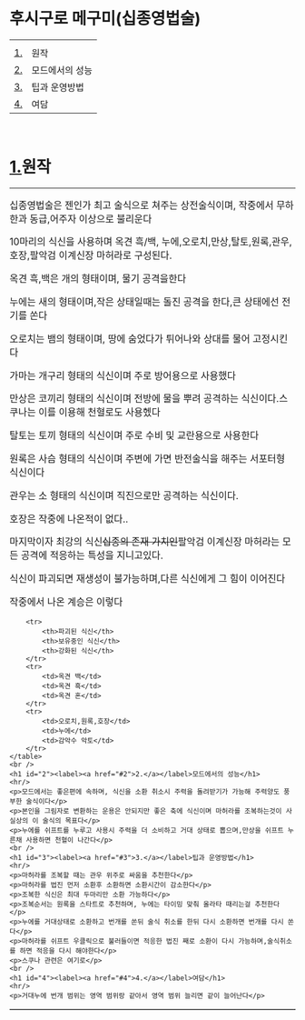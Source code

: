 <!DOCTYPE html>
<html>
<head>
    <title></title>
    <style>
    p{font-size:120%;}
    </style>
</head>
<body>
    <h1>후시구로 메구미(십종영법술)</h1>
    <table>
        <tr>
            <th></th>
        </tr>
        <tr>
            <td><label><a href="#1">1.</a></label></td>
            <td>원작</td>
        </tr>
        <tr>
            <td><label><a href="#2">2.</a></label></td>
            <td>모드에서의 성능</td>
        </tr>
        <tr>
            <td><label><a href="#3">3.</a></label></td>
            <td>팁과 운영방법</td>
        </tr>
        <tr>
            <td><label><a href="#4">4.</a></label></td>
            <td>여담</td>
        </tr>
    </table>
    <br />
    <h1 id="1"><label><a href="#1">1.</a></label>원작</h1>
    <hr/>
    <p>십종영법술은 젠인가 최고 술식으로 쳐주는 상전술식이며, 작중에서 무하한과 동급,어주자 이상으로 불리운다</p>
    <p>10마리의 식신을 사용하며 옥견 흑/백, 누에,오로치,만상,탈토,원록,관우,호장,팔악검 이계신장 마허라로 구성된다.</p>
    <p>옥견 흑,백은 개의 형태이며, 물기 공격을한다</p>
    <p>누에는 새의 형태이며,작은 상태일때는 돌진 공격을 한다,큰 상태에선 전기를 쏜다</p>
    <p>오로치는 뱀의 형태이며, 땅에 숨었다가 튀어나와 상대를 물어 고정시킨다</p>
    <p>가마는 개구리 형태의 식신이며 주로 방어용으로 사용했다</p>
    <p>만상은 코끼리 형태의 식신이며 전방에 물을 뿌려 공격하는 식신이다.스쿠나는 이를 이용해 천혈로도 사용헸다</p>
    <p>탈토는 토끼 형태의 식신이며 주로 수비 및 교란용으로 사용한다</p>
    <p>원록은 사슴 형태의 식신이며 주변에 가면 반전술식을 해주는 서포터형 식신이다</p>
    <p>관우는 소 형태의 식신이며 직진으로만 공격하는 식신이다.</p>
    <p>호장은 작중에 나온적이 없다..</p>
    <p>마지막이자 최강의 식신<del>십종의 존재 가치인</del>팔악검 이계신장 마허라는 모든 공격에 적응하는 특성을 지니고있다.</p>
    <p>식신이 파괴되면 재생성이 불가능하며,다른 식신에게 그 힘이 이어진다</p>
    <p>작중에서 나온 계승은 이렇다</p>
    <table border="1">

        <tr>
            <th>파괴된 식신</th>
            <th>보유중인 식신</th>
            <th>강화된 식신</th>
        </tr>
        <tr>
            <td>옥견 백</td>
            <td>옥견 흑</td>
            <td>옥견 혼</td>
        </tr>
        <tr>
            <td>오로치,원록,호장</td>
            <td>누에</td>
            <td>감악수 악토</td>
        </tr>
    </table>
    <br />
    <h1 id="2"><label><a href="#2">2.</a></label>모드에서의 성능</h1>
    <hr/>
    <p>모드에서는 좋은편에 속하며, 식신을 소환 취소시 주력을 돌려받기가 가능해 주력양도 풍부한 술식이다</p>
    <p>본인을 그림자로 변환하는 운용은 안되지만 좋은 축에 식신이며 마허라를 조복하는것이 사실상의 이 술식의 목표다</p>
    <p>누에를 쉬프트를 누루고 사용시 주력을 더 소비하고 거대 상태로 뽑으며,만상을 쉬프트 누른채 사용하면 천혈이 나간다</p>
    <br />
    <h1 id="3"><label><a href="#3">3.</a></label>팁과 운영방법</h1>
    <hr/>
    <p>마허라를 조복할 때는 관우 위주로 싸움을 추천한다</p>
    <p>마허라를 법진 먼저 소환후 소환하면 소환시간이 감소한다</p>
    <p>조복한 식신은 최대 두마리만 소환 가능하다</p>
    <p>조복순서는 원록을 스타트로 추천하며, 누에는 타이밍 맞춰 올라타 때리는걸 추천한다</p>
    <p>누에를 거대상태로 소환하고 번개를 쏜뒤 술식 취소를 한뒤 다시 소환하면 번개를 다시 쏜다</p>
    <p>마허라를 쉬프트 우클릭으로 불러들이면 적응한 법진 째로 소환이 다시 가능하며,술식취소를 하면 적응을 다시 해야한다</p>
    <p>스쿠나 관련은 여기로</p>
    <br />
    <h1 id="4"><label><a href="#4">4.</a></label>여담</h1>
    <hr/>
    <p>거대누에 번개 범위는 영역 범위랑 같아서 영역 범위 늘리면 같이 늘어난다</p>
</body>
</html>
